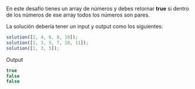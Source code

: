 En este desafío tienes un array de números y debes retornar **true** si dentro de los números de ese array todos los números son pares.

La solución debería tener un input y output como los siguientes:

```js
solution([2, 4, 6, 8, 10]);
solution([1, 3, 5, 7, 10, 11]);
solution([1, 3, 5]);
```

Output

```js
true
false
false
```
